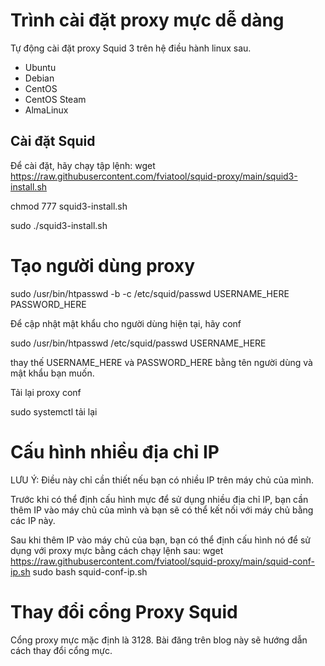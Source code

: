 # Trình cài đặt proxy mực dễ dàng


Tự động cài đặt proxy Squid 3 trên hệ điều hành linux sau.

* Ubuntu
* Debian 
* CentOS 
* CentOS Steam
* AlmaLinux 


## Cài đặt Squid

Để cài đặt, hãy chạy tập lệnh:
wget https://raw.githubusercontent.com/fviatool/squid-proxy/main/squid3-install.sh

chmod 777 squid3-install.sh

sudo ./squid3-install.sh

# Tạo người dùng proxy

sudo /usr/bin/htpasswd -b -c /etc/squid/passwd USERNAME_HERE PASSWORD_HERE

Để cập nhật mật khẩu cho người dùng hiện tại, hãy conf

sudo /usr/bin/htpasswd /etc/squid/passwd USERNAME_HERE

thay thế USERNAME_HERE và PASSWORD_HERE bằng tên người dùng và mật khẩu bạn muốn.

Tải lại proxy conf

sudo systemctl tải lại 


# Cấu hình nhiều địa chỉ IP

LƯU Ý: Điều này chỉ cần thiết nếu bạn có nhiều IP trên máy chủ của mình.

Trước khi có thể định cấu hình mực để sử dụng nhiều địa chỉ IP, bạn cần thêm IP vào máy chủ của mình và bạn sẽ có thể kết nối với máy chủ bằng các IP này.

Sau khi thêm IP vào máy chủ của bạn, bạn có thể định cấu hình nó để sử dụng với proxy mực bằng cách chạy lệnh sau: 
wget https://raw.githubusercontent.com/fviatool/squid-proxy/main/squid-conf-ip.sh
sudo bash squid-conf-ip.sh


# Thay đổi cổng Proxy Squid

Cổng proxy mực mặc định là 3128. Bài đăng trên blog này sẽ hướng dẫn cách thay đổi cổng mực.
